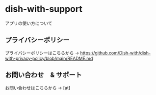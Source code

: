 # dish-with-support

アプリの使い方について


## プライバシーポリシー
プライバシーポリシーはこちらから
→ https://github.com/Dish-with/dish-with-privacy-policy/blob/main/README.md

## お問い合わせ　& サポート
お問い合わせはこちらから
→   [at]

